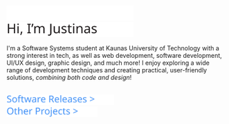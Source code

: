 <div>
  <img src="https://github.com/justinnas/justinnas/blob/main/assets/Hi_Im_Justinas_Light.svg#gh-dark-mode-only" alt="Hi, I'm Justinas" height="35">
  <img src="https://github.com/justinnas/justinnas/blob/main/assets/Hi_Im_Justinas_Dark.svg#gh-light-mode-only" alt="Hi, I'm Justinas" height="35">
</div>

I'm a Software Systems student at Kaunas University of Technology with a strong interest in tech, as well as web development, software development, UI/UX design, graphic design, and much more! I enjoy exploring a wide range of development techniques and creating practical, user-friendly solutions, *combining both code and design*!

<br/>

<div>
  <a href="https://github.com/stars/justinnas/lists/software">
    <img src="https://github.com/justinnas/justinnas/blob/main/assets/Justinas_Software_Releases.svg" alt="Software Releases" height="25">
  </a>
</div>

<div>
  <a href="https://github.com/stars/justinnas/lists/projects">
    <img src="https://github.com/justinnas/justinnas/blob/main/assets/Justinas_Other_Projects.svg" alt="Other Projects" height="25">
  </a>
</div>
